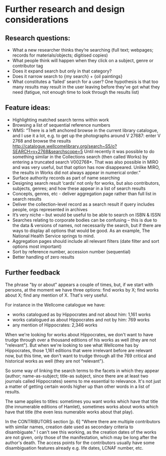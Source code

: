 # Further research and design considerations

## Research questions:

*	What a new researcher thinks they’re searching (full text; webpages; records for materials/objects; digitised copies)
*	What people think will happen when they click on a subject, genre or contributor tag
  *	Does it expand search but only in that category?
  *	Does it narrow search to {my search} + {oil paintings} 
*	What constitutes a ‘failed’ search for a user? One hypothesis is that too many results may result in the user leaving before they’ve got what they need (fatigue, not enough time to look through the results list)

## Feature ideas:

*	Highlighting matched search terms within work
*	Browsing a list of sequential reference numbers
  *	WMS: “There is a left anchored browse in the current library catalogue, and I use it a lot, e.g. to get up the photographs around V 27687: enter V 2768 and browse the results http://catalogue.wellcomelibrary.org/search~S5/o?SEARCH=v+2768&searchscope=5 Until recently it was possible to do something similar in the Collections search (then called Works) by entering a truncated search V002768*. That was also possible in MIRO and was very useful, but that option has now disappeared. Unlike MIRO, the results in Works did not always appear in numerical order.”
*	Surface authority records as part of name searching
*	Designing search result ‘cards’ not only for works, but also contributors, subjects, genres; and how these appear in a list of search results
*	Concepts, genres, etc - deliver aggregation page rather than full list in search results
*	Deliver the collection-level record as a search result if query includes people, orgs represented in archives 
*	It’s very niche – but would be useful to be able to search on ISBN & ISSN
*	Searches relating to corporate bodies can be confusing – this is due to the data & versions of names, not necessarily the search, but if there are ways to display all options that would be good. As an example, The National Health Service springs to mind.
*	Aggregation pages should include all relevant filters (date filter and sort options most important)
*	Sort by reference number, accession number (sequential)
*	Better handling of zero results


## Further feedback

The phrase "by or about" appears a couple of times, but, if we start with persons, at the moment we have three options: find works by X; find works about X; find any mention of X.  That's very useful. 

For instance in the Wellcome catalogue we have:
*	works catalogued as by Hippocrates and not about him: 1,161 works
*	works catalogued as about Hippocrates and not by him: 769 works
*	any mention of Hippocrates: 2,346 works

When we're looking for works about Hippocrates, we don't want to have trudge through over a thousand editions of his works as well (they are not "relevant"). But when we're looking to see what Wellcome has by Hippocrates, those 1,161 editions that were irrelevant before are relevant now, but this time, we don't want to trudge through all the 769 critical and historical works as well (they are not "relevant").
 
So some way of linking the search terms to the facets in which they appear (author; name-as-subject; title-as subject, since there are at least two journals called Hippocrates) seems to me essential to relevance.  It's not just a matter of getting certain words higher up than other words in a list of results.
 
The same applies to titles: sometimes you want works which have that title (the innumerable editions of Hamlet), sometimes works about works which have that title (the even less numerable works about that play).
 
In the CONTRIBUTORS section [p. 6] "Where there are multiple contributors with similar names, creation date used as secondary criteria to disambiguate." I can't see this working, as the creation dates of the works are not given, only those of the manifestation, which may be long after the author's death. The access points for the contributors usually have some disambiguation features already e.g. life dates, LCNAF number, etc.
